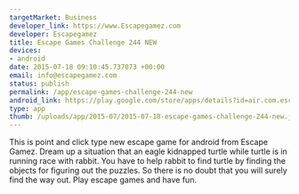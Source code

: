 ```yaml
--- 
targetMarket: Business
developer_link: https://www.Escapegamez.com
developer: Escapegamez
title: Escape Games Challenge 244 NEW
devices: 
- android
date: 2015-07-18 09:10:45.737073 +00:00
email: info@escapegamez.com
status: publish
permalink: /app/escape-games-challenge-244-new
android_link: https://play.google.com/store/apps/details?id=air.com.escapegamez.EscapeGamesChallenge244
type: app
thumb: /uploads/app/2015-07/2015-07-18-escape-games-challenge-244-new.jpg
---
```


This is point and click type new escape game for android from Escape Gamez. Dream up a situation that an eagle kidnapped turtle while turtle is in running race with rabbit. You have to help rabbit to find turtle by finding the objects for figuring out the puzzles. So there is no doubt that you will surely find the way out. Play escape games and have fun.
